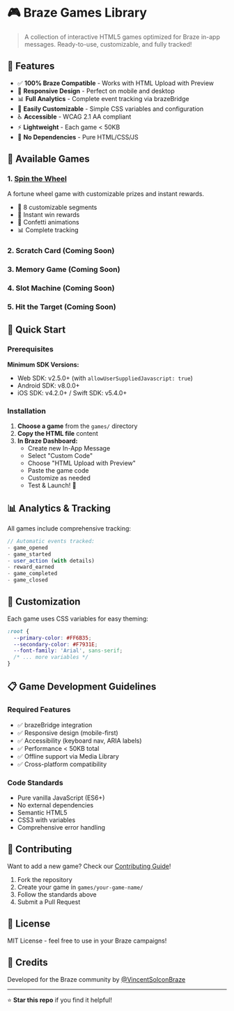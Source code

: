 # 🎮 Braze Games Library

> A collection of interactive HTML5 games optimized for Braze in-app messages. Ready-to-use, customizable, and fully tracked!

## 🌟 Features

- ✅ **100% Braze Compatible** - Works with HTML Upload with Preview
- 📱 **Responsive Design** - Perfect on mobile and desktop
- 📊 **Full Analytics** - Complete event tracking via brazeBridge
- 🎨 **Easily Customizable** - Simple CSS variables and configuration
- ♿ **Accessible** - WCAG 2.1 AA compliant
- ⚡ **Lightweight** - Each game < 50KB
- 🔌 **No Dependencies** - Pure HTML/CSS/JS

## 🎯 Available Games

### 1. [Spin the Wheel](./games/spin-the-wheel/)
A fortune wheel game with customizable prizes and instant rewards.
- 🎰 8 customizable segments
- 🎁 Instant win rewards
- 🎊 Confetti animations
- 📊 Complete tracking

### 2. Scratch Card (Coming Soon)
### 3. Memory Game (Coming Soon)
### 4. Slot Machine (Coming Soon)
### 5. Hit the Target (Coming Soon)

## 🚀 Quick Start

### Prerequisites

**Minimum SDK Versions:**
- Web SDK: v2.5.0+ (with `allowUserSuppliedJavascript: true`)
- Android SDK: v8.0.0+
- iOS SDK: v4.2.0+ / Swift SDK: v5.4.0+

### Installation

1. **Choose a game** from the `games/` directory
2. **Copy the HTML file** content
3. **In Braze Dashboard:**
   - Create new In-App Message
   - Select "Custom Code"
   - Choose "HTML Upload with Preview"
   - Paste the game code
   - Customize as needed
   - Test & Launch! 🚀

## 📊 Analytics & Tracking

All games include comprehensive tracking:

```javascript
// Automatic events tracked:
- game_opened
- game_started
- user_action (with details)
- reward_earned
- game_completed
- game_closed
```

## 🎨 Customization

Each game uses CSS variables for easy theming:

```css
:root {
  --primary-color: #FF6B35;
  --secondary-color: #F7931E;
  --font-family: 'Arial', sans-serif;
  /* ... more variables */
}
```

## 📋 Game Development Guidelines

### Required Features
- ✅ brazeBridge integration
- ✅ Responsive design (mobile-first)
- ✅ Accessibility (keyboard nav, ARIA labels)
- ✅ Performance < 50KB total
- ✅ Offline support via Media Library
- ✅ Cross-platform compatibility

### Code Standards
- Pure vanilla JavaScript (ES6+)
- No external dependencies
- Semantic HTML5
- CSS3 with variables
- Comprehensive error handling

## 🤝 Contributing

Want to add a new game? Check our [Contributing Guide](./CONTRIBUTING.md)!

1. Fork the repository
2. Create your game in `games/your-game-name/`
3. Follow the standards above
4. Submit a Pull Request

## 📄 License

MIT License - feel free to use in your Braze campaigns!

## 🙏 Credits

Developed for the Braze community by [@VincentSolconBraze](https://github.com/VincentSolconBraze)

---

⭐ **Star this repo** if you find it helpful!